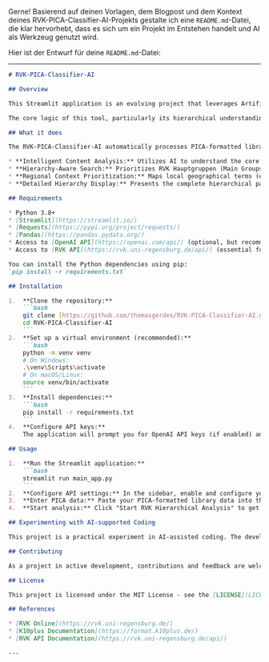Gerne\! Basierend auf deinen Vorlagen, dem Blogpost und dem Kontext deines RVK-PICA-Classifier-AI-Projekts gestalte ich eine `README.md`-Datei, die klar hervorhebt, dass es sich um ein Projekt im Entstehen handelt und AI als Werkzeug genutzt wird.

Hier ist der Entwurf für deine `README.md`-Datei:

-----

````markdown
# RVK-PICA-Classifier-AI

## Overview

This Streamlit application is an evolving project that leverages Artificial Intelligence (AI) and the hierarchical structure of the Regensburger Verbundklassifikation (RVK) to intelligently analyze PICA library data. The primary goal is to provide precise and context-aware RVK classification suggestions, streamlining the cataloging process for library professionals.

The core logic of this tool, particularly its hierarchical understanding and search refinement, is developed with significant AI assistance, reflecting an ongoing exploration into AI-supported coding practices.

## What it does

The RVK-PICA-Classifier-AI automatically processes PICA-formatted library records, extracting key metadata like title, author, and abstract. It then uses an AI model to identify primary keywords, related concepts, and academic disciplines. Based on this intelligent analysis and a sophisticated understanding of the RVK's hierarchical structure, the application suggests relevant RVK notations. This includes:

* **Intelligent Content Analysis:** Utilizes AI to understand the core subject matter of the PICA data.
* **Hierarchy-Aware Search:** Prioritizes RVK Hauptgruppen (Main Groups) and explores child nodes to find more specific and relevant notations.
* **Regional Context Prioritization:** Maps local geographical terms (e.g., cities, states) to their respective country-level RVK notations (e.g., "Chemnitz" leads to "Deutschland"), ensuring accurate geographical classification without over-focusing on sub-national entities.
* **Detailed Hierarchy Display:** Presents the complete hierarchical path for each suggested RVK notation, making it easier to understand the context within the RVK system.

## Requirements

* Python 3.8+
* [Streamlit](https://streamlit.io/)
* [Requests](https://pypi.org/project/requests/)
* [Pandas](https://pandas.pydata.org/)
* Access to [OpenAI API](https://openai.com/api/) (optional, but recommended for full functionality)
* Access to [RVK API](https://rvk.uni-regensburg.de/api/) (essential for RVK classification)

You can install the Python dependencies using pip:
`pip install -r requirements.txt`

## Installation

1.  **Clone the repository:**
    ```bash
    git clone [https://github.com/thomasgerdes/RVK-PICA-Classifier-AI.git](https://github.com/thomasgerdes/RVK-PICA-Classifier-AI.git)
    cd RVK-PICA-Classifier-AI
    ```
2.  **Set up a virtual environment (recommended):**
    ```bash
    python -m venv venv
    # On Windows:
    .\venv\Scripts\activate
    # On macOS/Linux:
    source venv/bin/activate
    ```
3.  **Install dependencies:**
    ```bash
    pip install -r requirements.txt
    ```
4.  **Configure API keys:**
    The application will prompt you for OpenAI API keys (if enabled) and other configurations which are stored securely on your local machine in `~/.rvk_classifier/config.json`. This directory and file are excluded from version control (`.gitignore`) to ensure your sensitive data is never uploaded to GitHub.

## Usage

1.  **Run the Streamlit application:**
    ```bash
    streamlit run main_app.py
    ```
2.  **Configure API settings:** In the sidebar, enable and configure your OpenAI API key (if desired) and ensure RVK API is enabled. Save your configuration.
3.  **Enter PICA data:** Paste your PICA-formatted library data into the provided text area or load an example.
4.  **Start analysis:** Click "Start RVK Hierarchical Analysis" to get classification suggestions.

## Experimenting with AI-supported Coding

This project is a practical experiment in AI-assisted coding. The development process, from defining functional requirements to refining complex search algorithms, heavily utilized AI coding assistants. This approach highlights how AI can serve as a powerful tool in software development, enabling rapid prototyping and exploration of intricate logic. While human oversight, testing, and refinement remain crucial, the experience offers valuable insights into the capabilities and limitations of AI in the coding workflow.

## Contributing

As a project in active development, contributions and feedback are welcome. Feel free to open issues or submit pull requests.

## License

This project is licensed under the MIT License - see the [LICENSE](LICENSE) file for details.

## References

* [RVK Online](https://rvk.uni-regensburg.de/)
* [K10plus Documentation](https://format.k10plus.de/)
* [RVK API Documentation](https://rvk.uni-regensburg.de/api/)

---
````
